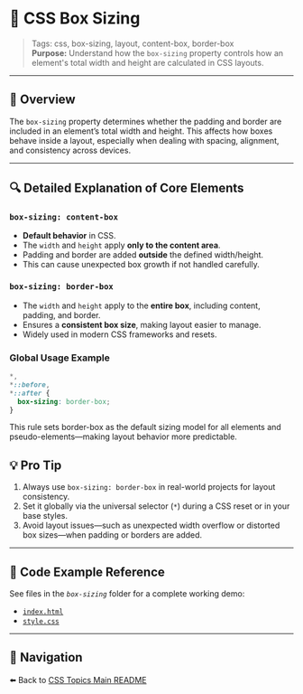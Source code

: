 # 📐 CSS Box Sizing

> Tags: css, box-sizing, layout, content-box, border-box  
> **Purpose:** Understand how the `box-sizing` property controls how an element's total width and height are calculated in CSS layouts.

---

## 🌟 Overview

The `box-sizing` property determines whether the padding and border are included in an element’s total width and height. This affects how boxes behave inside a layout, especially when dealing with spacing, alignment, and consistency across devices.

---

## 🔍 Detailed Explanation of Core Elements

### `box-sizing: content-box`

- **Default behavior** in CSS.
- The `width` and `height` apply **only to the content area**.
- Padding and border are added **outside** the defined width/height.
- This can cause unexpected box growth if not handled carefully.

### `box-sizing: border-box`

- The `width` and `height` apply to the **entire box**, including content, padding, and border.
- Ensures a **consistent box size**, making layout easier to manage.
- Widely used in modern CSS frameworks and resets.

### Global Usage Example

```css
*,
*::before,
*::after {
  box-sizing: border-box;
}
```

This rule sets border-box as the default sizing model for all elements and pseudo-elements—making layout behavior more predictable.

## 💡 Pro Tip

1. Always use `box-sizing: border-box` in real-world projects for layout consistency.
2. Set it globally via the universal selector (`*`) during a CSS reset or in your base styles.
3. Avoid layout issues—such as unexpected width overflow or distorted box sizes—when padding or borders are added.

---

## 🧪 Code Example Reference

See files in the _`box-sizing`_ folder for a complete working demo:

- [`index.html`](index.html)  
- [`style.css`](style.css)

---

## 🔗 Navigation

⬅️ Back to [CSS Topics Main README](../README.md)
